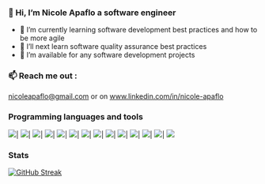 ### 👋 Hi, I’m Nicole Apaflo a software engineer
- 👀 I’m currently learning software development best practices and how to be more agile
- 🌱 I’ll next learn software quality assurance best practices
- 💞️ I’m available for any software development projects
### 📫 Reach me out :
 nicoleapaflo@gmail.com or on www.linkedin.com/in/nicole-apaflo
### Programming languages and tools
<img src="https://img.shields.io/badge/JavaScript-323330?style=for-the-badge&logo=javascript&logoColor=F7DF1E"/>|
<img src="https://img.shields.io/badge/Node.js-339933?style=for-the-badge&logo=nodedotjs&logoColor=white"/>|
<img src="https://img.shields.io/badge/Dart-0175C2?style=for-the-badge&logo=dart&logoColor=white"/>|
<img src="https://img.shields.io/badge/Flutter-02569B?style=for-the-badge&logo=flutter&logoColor=white"/>|
<img src="https://img.shields.io/badge/Python-FFD43B?style=for-the-badge&logo=python&logoColor=blue"/>|
<img src="https://img.shields.io/badge/Flask-000000?style=for-the-badge&logo=flask&logoColor=white"/>|
<img src="https://img.shields.io/badge/firebase-ffca28?style=for-the-badge&logo=firebase&logoColor=black"/>|
<img src="https://img.shields.io/badge/MySQL-005C84?style=for-the-badge&logo=mysql&logoColor=white"/>|
<img src="https://img.shields.io/badge/MongoDB-4EA94B?style=for-the-badge&logo=mongodb&logoColor=white"/>|
<img src="https://img.shields.io/badge/web3.js-F16822?style=for-the-badge&logo=web3.js&logoColor=white"/>|
<img src="https://img.shields.io/badge/CSS3-1572B6?style=for-the-badge&logo=css3&logoColor=white">|
<img src="https://img.shields.io/badge/React-20232A?style=for-the-badge&logo=react&logoColor=61DAFB"/>|
<img src="https://img.shields.io/badge/Adobe%20XD-470137?style=for-the-badge&logo=Adobe%20XD&logoColor=#FF61F6"/>|
<img src="https://img.shields.io/badge/Docker-2CA5E0?style=for-the-badge&logo=docker&logoColor=white"/>
### Stats
[![GitHub Streak](http://github-readme-streak-stats.herokuapp.com?user=nickAP02&theme=dark&background=000000)](https://git.io/streak-stats)
<!---
nickAP02/nickAP02 is a ✨ special ✨ repository because its `README.md` (this file) appears on your GitHub profile.
You can click the Preview link to take a look at your changes.
--->
